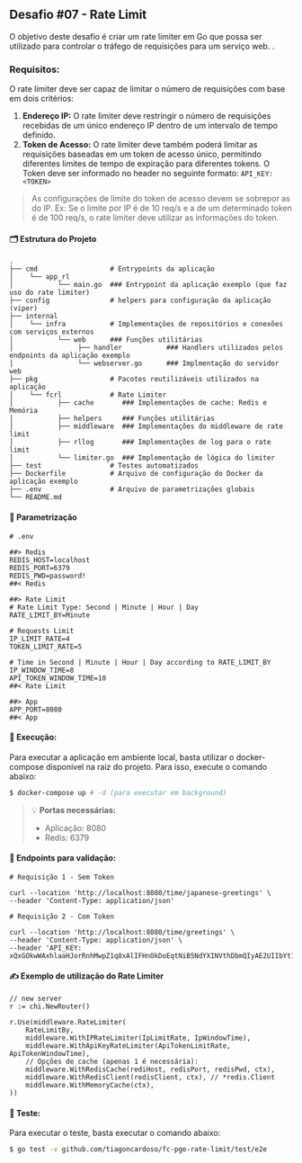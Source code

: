 ## Desafio #07 - Rate Limit

O objetivo deste desafio é criar um rate limiter em Go que possa ser utilizado para controlar o tráfego de requisições para um serviço web. .

### Requisitos:

O rate limiter deve ser capaz de limitar o número de requisições com base em dois critérios:
 
1. **Endereço IP:** O rate limiter deve restringir o número de requisições recebidas de um único endereço IP dentro de um intervalo de tempo definido.
2. **Token de Acesso:** O rate limiter deve também poderá limitar as requisições baseadas em um token de acesso único, permitindo diferentes limites de tempo de expiração para diferentes tokens. O Token deve ser informado no header no seguinte formato: `API_KEY: <TOKEN>` 
> As configurações de limite do token de acesso devem se sobrepor as do IP. Ex: Se o limite por IP é de 10 req/s e a de um determinado token é de 100 req/s, o rate limiter deve utilizar as informações do token.

#### 🗂️ Estrutura do Projeto
    .
    ├── cmd                  # Entrypoints da aplicação
    │    └── app_rl
    │           └── main.go  ### Entrypoint da aplicação exemplo (que faz uso do rate limiter)
    ├── config               # helpers para configuração da aplicação (viper)
    ├── internal
    │    └── infra           # Implementações de repositórios e conexões com serviços externos
    │           └── web      ### Funções utilitárias
    │                ├── handler           ### Handlers utilizados pelos endpoints da aplicação exemplo
    │                └── webserver.go      ### Implmentação do servidor web
    ├── pkg                  # Pacotes reutilizáveis utilizados na aplicação
    │    └── fcrl            # Rate Limiter
    │           ├── cache       ### Implementações de cache: Redis e Memória
    │           ├── helpers     ### Funções utilitárias
    │           ├── middleware  ### Implementações do middleware de rate limit
    │           ├── rllog       ### Implementações de log para o rate limit
    │           └── limiter.go  ### Implementação de lógica do limiter
    ├── test                 # Testes automatizados
    ├── Dockerfile           # Arquivo de configuração do Docker da aplicação exemplo
    ├── .env                 # Arquivo de parametrizações globais
    └── README.md

#### 🧭 Parametrização

```dotenv
# .env

##> Redis
REDIS_HOST=localhost
REDIS_PORT=6379
REDIS_PWD=password!
##< Redis

##> Rate Limit
# Rate Limit Type: Second | Minute | Hour | Day
RATE_LIMIT_BY=Minute

# Requests Limit
IP_LIMIT_RATE=4
TOKEN_LIMIT_RATE=5

# Time in Second | Minute | Hour | Day according to RATE_LIMIT_BY
IP_WINDOW_TIME=8
API_TOKEN_WINDOW_TIME=10
##< Rate Limit

##> App
APP_PORT=8080
##< App
```

#### 🚀 Execução:
Para executar a aplicação em ambiente local, basta utilizar o docker-compose disponível na raiz do projeto. Para isso, execute o comando abaixo:
```bash
$ docker-compose up # -d (para executar em background)
```

> 💡 **Portas necessárias:**
> - Aplicação: 8080
> - Redis: 6379

#### 📝 Endpoints para validação:

```shell
# Requisição 1 - Sem Token

curl --location 'http://localhost:8080/time/japanese-greetings' \
--header 'Content-Type: application/json'
```

```shell
# Requisição 2 - Com Token

curl --location 'http://localhost:8080/time/greetings' \
--header 'Content-Type: application/json' \
--header 'API_KEY: xQxGOkwWAxhlaaHJorRnhMwpZ1q8xAlIFHnOkDoEqtNiB5NdYXINVthDbmQIyAE2UIIbYt1SqQ4Ych0MG9EJLftbulvm6gH5IqO9e18MWTyAwcmQkBD4ZW8OMvRgKxnu'
```

#### ✍️ Exemplo de utilização do Rate Limiter

```gotemplate
// new server
r := chi.NewRouter()

r.Use(middleware.RateLimiter(
    RateLimitBy,
    middleware.WithIPRateLimiter(IpLimitRate, IpWindowTime),
    middleware.WithApiKeyRateLimiter(ApiTokenLimitRate, ApiTokenWindowTime),
	// Opções de cache (apenas 1 é necessária):
    middleware.WithRedisCache(rediHost, redisPort, redisPwd, ctx),
    middleware.WithRedisClient(redisClient, ctx), // *redis.Client
    middleware.WithMemoryCache(ctx),
))
```

#### 🧪 Teste:

Para executar o teste, basta executar o comando abaixo:

```bash
$ go test -v github.com/tiagoncardoso/fc-pge-rate-limit/test/e2e
```